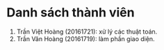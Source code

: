 ﻿# Danh sách thành viên
1. Trần Việt Hoàng  (20161721):  xử lý các thuật toán.
2. Trần Văn Hoàng (20161719): làm phần giao diện.


